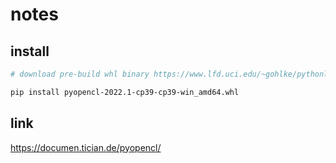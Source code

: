
# notes

## install

```bash
# download pre-build whl binary https://www.lfd.uci.edu/~gohlke/pythonlibs/#pyopencl

pip install pyopencl-2022.1-cp39-cp39-win_amd64.whl
```

## link

https://documen.tician.de/pyopencl/
